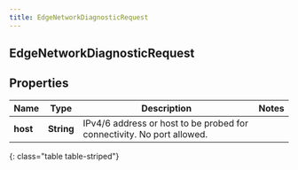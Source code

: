 ```yaml
---
title: EdgeNetworkDiagnosticRequest
---
```

## EdgeNetworkDiagnosticRequest


## Properties

| Name | Type | Description | Notes |
| ------------ | ------------- | ------------- | ------------- |
| **host** | <!----><!---->**String**<!----> | IPv4/6 address or host to be probed for connectivity. No port allowed. |  |
{: class="table table-striped"}



